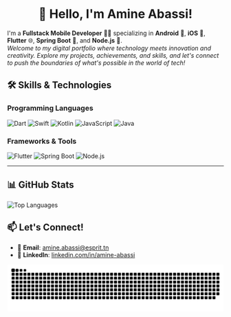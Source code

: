 <h1 align="center">👋 Hello, I'm Amine Abassi!</h1>

I'm a **Fullstack Mobile Developer** 👨‍💻 specializing in **Android** 📱, **iOS** 📱, **Flutter** 🌐, **Spring Boot** 🚀, and **Node.js** 🌟.  
*Welcome to my digital portfolio where technology meets innovation and creativity. Explore my projects, achievements, and skills, and let's connect to push the boundaries of what's possible in the world of tech!*

## 🛠️ Skills & Technologies

### **Programming Languages**
![Dart](https://img.shields.io/badge/-Dart-0175C2?style=for-the-badge&logo=dart&logoColor=white)
![Swift](https://img.shields.io/badge/-Swift-FA7343?style=for-the-badge&logo=swift&logoColor=white)
![Kotlin](https://img.shields.io/badge/-Kotlin-0095D5?style=for-the-badge&logo=kotlin&logoColor=white)
![JavaScript](https://img.shields.io/badge/-JavaScript-F7DF1E?style=for-the-badge&logo=javascript&logoColor=black)
![Java](https://img.shields.io/badge/-Java-007396?style=for-the-badge&logo=java&logoColor=white)

### **Frameworks & Tools**
![Flutter](https://img.shields.io/badge/-Flutter-02569B?style=for-the-badge&logo=flutter&logoColor=white)
![Spring Boot](https://img.shields.io/badge/-Spring%20Boot-6DB33F?style=for-the-badge&logo=spring-boot&logoColor=white)
![Node.js](https://img.shields.io/badge/-Node.js-339933?style=for-the-badge&logo=node.js&logoColor=white)

---

## 📊 GitHub Stats

![Top Languages](https://github-readme-stats.vercel.app/api/top-langs/?username=AmineAbassi&layout=compact&theme=tokyonight)

## 📫 Let's Connect!
- 📧 **Email**: [amine.abassi@esprit.tn](mailto:amine.abassi@esprit.tn)
- 💼 **LinkedIn**: [linkedin.com/in/amine-abassi](https://linkedin.com/in/amine-abassi)

![Contribution GIF Dark](https://raw.githubusercontent.com/Platane/snk/output/github-contribution-grid-snake-dark.svg)
